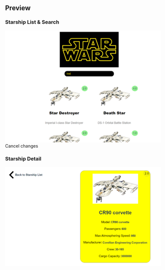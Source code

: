 ## Preview

### Starship List & Search

![Image](/src/assets/starship-list.png)
Cancel changes
### Starship Detail

![Image](/src/assets/detail.png)
